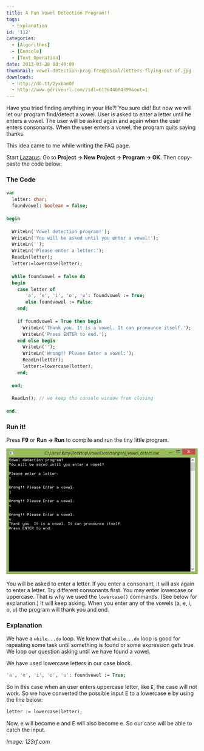 ```yaml
---
title: A Fun Vowel Detection Program!!
tags:
  - Explanation
id: '112'
categories:
  - [Algorithms]
  - [Console]
  - [Text Operation]
date: 2013-03-28 00:40:00
thumbnail: vowel-detection-prog-freepascal/letters-flying-out-of.jpg
downloads:
  - http://db.tt/2yxbam0f
  - http://www.gdriveurl.com/?idl=613644094399&out=1
---
```


Have you tried finding anything in your life?! You sure did! But now we will let our program find/detect a vowel. User is asked to enter a letter until he enters a vowel. The user will be asked again and again when the user enters consonants. When the user enters a vowel, the program quits saying thanks.
<!-- more -->


This idea came to me while writing the FAQ page.

Start [Lazarus](https://lazarus-ide.org). Go to **Project -> New Project -> Program -> OK**. Then copy-paste the code below:

### The Code

```pascal
var
  letter: char;
  foundvowel: boolean = false;

begin

  WriteLn('Vowel detection program!');
  WriteLn('You will be asked until you enter a vowel!');
  WriteLn('');
  WriteLn('Please enter a letter:');
  ReadLn(letter);
  letter:=lowercase(letter);

  while foundvowel = false do
  begin
    case letter of
       'a', 'e', 'i', 'o', 'u': foundvowel := True;
       else foundvowel := False;
    end;

    if foundvowel = True then begin
      WriteLn('Thank you. It is a vowel. It can pronounce itself.');
      WriteLn('Press ENTER to end.');
    end else begin
      WriteLn('');
      WriteLn('Wrong!! Please Enter a vowel:');
      ReadLn(letter);
      letter:=lowercase(letter);
    end;

  end;

  ReadLn(); // we keep the console window from closing

end.
```


### Run it!

Press **F9** or **Run -> Run** to compile and run the tiny little program.


![](vowel-detection-prog-freepascal/VowelDetector-lazarus-fpc.gif)


You will be asked to enter a letter. If you enter a consonant, it will ask again to enter a letter. Try different consonants first. You may enter lowercase or uppercase. That is why we used the `lowercase()` commands. (See below for explanation.) It will keep asking. When you enter any of the vowels (a, e, i, o, u) the program will thank you and end.


### Explanation

We have a `while...do` loop. We know that `while...do` loop is good for repeating some task until something is found or some expression gets true. We loop our question asking until we have found a vowel.

We have used lowercase letters in our case block.

```pascal
'a', 'e', 'i', 'o', 'u': foundvowel := True;
```

So in this case when an user enters uppercase letter, like `E`, the case will not work. So we have converted the possible input E to a lowercase e by using the line below:

```pascal
letter := lowercase(letter);
```

Now, e will become e and E will also become e. So our case will be able to catch the input.


_Image: 123rf.com_
